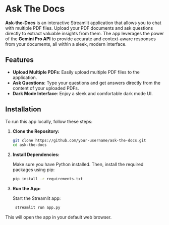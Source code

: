 # Ask The Docs

**Ask-the-Docs** is an interactive Streamlit application that allows you to chat with multiple PDF files. Upload your PDF documents and ask questions directly to extract valuable insights from them.  The app leverages the power of the **Gemini Pro API** to provide accurate and context-aware responses from your documents, all within a sleek, modern interface.


## Features

- **Upload Multiple PDFs**: Easily upload multiple PDF files to the application.
- **Ask Questions**: Type your questions and get answers directly from the content of your uploaded PDFs.
- **Dark Mode Interface**: Enjoy a sleek and comfortable dark mode UI.


## Installation

To run this app locally, follow these steps:

1. **Clone the Repository:**

   ```bash
   git clone https://github.com/your-username/ask-the-docs.git
   cd ask-the-docs
   ```

2. **Install Dependencies:**

    Make sure you have Python installed. Then, install the required packages using pip:

   ```bash
   pip install -r requirements.txt
   ```

3. **Run the App:**

    Start the Streamlit app:

   ```bash  
    streamlit run app.py
   ```
   
This will open the app in your default web browser.
